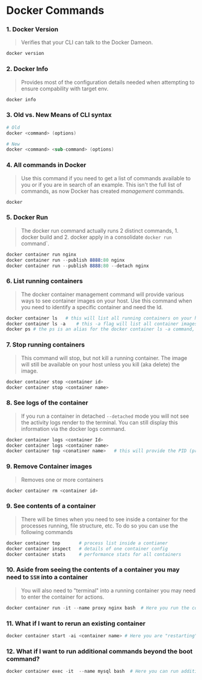 # Docker Commands

### 1. Docker Version
> Verifies that your CLI can talk to the Docker Dameon.
```s
docker version
```

### 2. Docker Info
> Provides most of the configuration details needed when attempting to ensure compability with target env.
```s
docker info
```

### 3. Old vs. New Means of CLI syntax
```s
# Old
docker <command> (options)

# New 
docker <command> <sub-command> (options)
```

### 4. All commands in Docker
> Use this command if you need to get a list of commands available to you or if you are in search of an example. This isn't the full list of commands, as now Docker has created _management_ commands. 
```s
docker 
```

### 5. Docker Run 
> The docker run command actually runs 2 distinct commands, 1. docker build and 2. docker apply in a consolidate `docker run` command`. 
```s
docker container run nginx
docker container run --publish 8888:80 nginx
docker container run --publish 8888:80 --detach nginx
```

### 6. List running containers
> The docker container management command will provide various ways to see container images on your host. Use this command when you need to identify a specific container and need the Id. 
```s
docker container ls   # this will list all running containers on your host. If the container IS NOT running you will not see the container listed
docker container ls -a    # this -a flag will list all container images on the host whether they are running or not
docker ps # the ps is an alias for the docker container ls -a command, it is a shortcut to display the same info as docker container ls -a
```

### 7. Stop running containers
> This command will stop, but not kill a running container. The image will still be available on your host unless you kill (aka delete) the image.
```s
docker container stop <container id>
docker container stop <container name>
```

### 8. See logs of the container 
> If you run a container in detached `--detached` mode you will not see the activity logs render to the terminal. You can still display this information via the docker logs command.

```s
docker container logs <container Id>
docker container logs <container name>
docker container top <conatiner name>   # this will provide the PID (process Id) of the processes running in the container 
```

### 9. Remove Container images
> Removes one or more containers

```s
docker container rm <container id>
```

### 9. See contents of a container
> There will be times when you need to see inside a container for the processes running, file structure, etc. To do so you can use the following commands

```s 
docker container top       # process list inside a contianer
docker container inspect   # details of one container config
docker container stats     # performance stats for all containers
```

### 10. Aside from seeing the contents of a container you may need to `SSH` into a container
> You will also need to "terminal" into a running container you may need to enter the container for actions. 

```s
docker container run -it --name proxy nginx bash  # Here you run the container in `interactive` mode with TTY session which will show as root user of the container
```

### 11. What if I want to rerun an existing container

```s
docker container start -ai <container name> # Here you are "restarting" an existing contianer in `attached` mode with `interactive` shell
```

### 12. What if I want to run additional commands beyond the boot command? 

```s
docker container exec -it  --name mysql bash  # Here you can run additional processes beyond the process at bootup
```